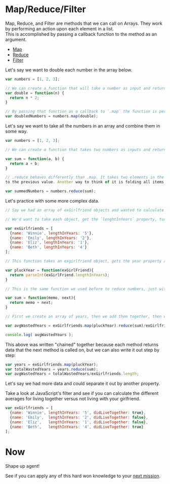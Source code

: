# Map/Reduce/Filter

Map, Reduce, and Filter are methods that we can call on Arrays. 
They work by performing an action upon each element in a list.  
This is accomplished by passing a callback function to the method as an argument.

- [Map](https://developer.mozilla.org/en-US/docs/Web/JavaScript/Reference/Global_Objects/Array/map)
- [Reduce](https://developer.mozilla.org/en-US/docs/Web/JavaScript/Reference/Global_Objects/Array/reduce)
- [Filter](https://developer.mozilla.org/en-US/docs/Web/JavaScript/Reference/Global_Objects/Array/filter) 

Let's say we want to double each number in the array below.

```js
var numbers = [1, 2, 3];

// We can create a function that will take a number as input and return that number doubled as output.
var double = function(n) {
  return n * 2;
}

// By passing that function as a callback to `.map` the function is performed on each item in the array and the transformed array is returned.
var doubledNumbers = numbers.map(double);
```

Let's say we want to take all the numbers in an array and combine them in some way.

```js
var numbers = [1, 2, 3];

// We can create a function that takes two numbers as inputs and returns the sum of those numbers as output.

var sum = function(a, b) {
  return a + b;
}

// .reduce behaves differently than .map. It takes two elements in the array at a time, and holds on
to the previous value. Another way to think of it is folding all items onto themselves.

var summedNumbers = numbers.reduce(sum);
```

Let's practice with some more complex data.

```js
// Say we had an array of exGirlfriend objects and wanted to calculate the average length of a relationship.

// We'd want to take each object, get the `lenghtInYears` property, turn that into a number, sum them and then divide that by total number of exGirlfriends.

var exGirlfriends = [
  {name: 'Winnie', lengthInYears: '5'},
  {name: 'Emily', lengthInYears: '2'},
  {name: 'Eliz', lengthInYears: '1'},
  {name: 'Beth', lengthInYears: '4'}
];

// This function takes an exgirlfriend object, gets the year property and converts it into a number

var pluckYear = function(exGirlFriend){
  return parseInt(exGirlFriend.lengthInYears);
}

// This is the same function we used before to reduce numbers, just with different names for the parameters. 

var sum = function(memo, next){
  return memo + next;
}

// First we create an array of years, then we add them together, then we divide by the lenght of the array.

var avgWastedYears = exGirlfriends.map(pluckYear).reduce(sum)/exGirlfriends.length;

console.log( avgWastedYears );
```

This above was written "chained" together because each method returns data that the next method is called on, but we can also write it out step by step:

```js
var years = exGirlfriends.map(pluckYear);
var totalWastedYears = years.reduce(sum);
var avgWastedYears = totalWastedYears/exGirlfriends.length;
```

Let's say we had more data and could separate it out by another property.

Take a look at JavaScript's filter and see if you can calculate the different averages for living together versus not living with your girlfriend.

```js
var exGirlfriends = [
  {name: 'Winnie', lengthInYears: '5', didLiveTogether: true},
  {name: 'Emily',  lengthInYears: '2', didLiveTogether: false},
  {name: 'Eliz',   lengthInYears: '1', didLiveTogether: false},
  {name: 'Beth',   lengthInYears: '4', didLiveTogether: true}
];
```

# Now 

Shape up agent! 

See if you can apply any of this hard won knowledge to your [next mission](bond.md).


